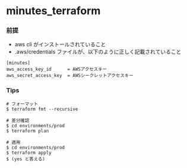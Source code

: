 # minutes_terraform

### 前提
- aws cli がインストールされていること
- .aws/credentials ファイルが、以下のように正しく記載されていること

```.aws/credentials
[minutes]
aws_access_key_id      = AWSアクセスキー
aws_secret_access_key  = AWSシークレットアクセスキー
```

### Tips
```
# フォーマット
$ terraform fmt --recursive

# 差分確認
$ cd environments/prod
$ terraform plan

# 適用
$ cd environments/prod
$ terraform apply
$ (yes と答える)
```
